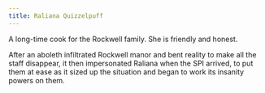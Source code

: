 ```yaml
---
title: Raliana Quizzelpuff
---
```


A long-time cook for the Rockwell family. She is friendly and honest.

After an aboleth infiltrated Rockwell manor and bent reality to make all the staff disappear, it then impersonated Raliana when the SPI arrived, to put them at ease as it sized up the situation and began to work its insanity powers on them.
